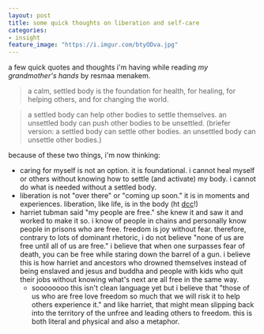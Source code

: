 ```yaml
---
layout: post
title: some quick thoughts on liberation and self-care
categories: 
- insight
feature_image: "https://i.imgur.com/btyODva.jpg"
---
```


a few quick quotes and thoughts i'm having while reading _my grandmother's hands_ by resmaa menakem. 

> a calm, settled body is the foundation for health, for healing, for helping others, and for changing the world. 

> a settled body can help other bodies to settle themselves. an unsettled body can push other bodies to be unsettled. (briefer version: a settled body can settle other bodies. an unsettled body can unsettle other bodies.)

because of these two things, i'm now thinking:

* caring for myself is not an option. it is foundational. i cannot heal myself or others without knowing how to settle (and activate) my body. i cannot do what is needed without a settled body. 
* liberation is not "over there" or "coming up soon." it is in moments and experiences. liberation, like life, is in the body (ht [dcc](http://infinitegrowth.rocks/blog/2019/3/2/life-is-in-the-body)!)
* harriet tubman said "my people are free." she knew it and saw it and worked to make it so. i know of people in chains and personally know people in prisons who are free. freedom is joy without fear. therefore, contrary to lots of dominant rhetoric, i do not believe "none of us are free until all of us are free." i believe that when one surpasses fear of death, you can be free while staring down the barrel of a gun. i believe this is how harriet and ancestors who drowned themselves instead of being enslaved and jesus and buddha and people with kids who quit their jobs without knowing what's next are all free in the same way. 
    * soooooooo this isn't clean language yet but i believe that "those of us who are free love freedom so much that we will risk it to help others experience it." and like harriet, that might mean slipping back into the territory of the unfree and leading others to freedom. this is both literal and physical and also a metaphor.
